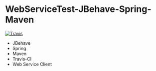 # WebServiceTest-JBehave-Spring-Maven

[![Travis](https://secure.travis-ci.org/macedoleonardo/WebServiceTest-JBehave-Spring-Maven.png)](http://travis-ci.org/macedoleonardo/WebServiceTest-JBehave-Spring-Maven)

+ JBehave
+ Spring
+ Maven
+ Travis-CI
+ Web Service Client

